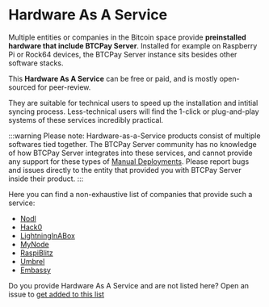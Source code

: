 # Hardware As A Service

Multiple entities or companies in the Bitcoin space provide **preinstalled hardware that include BTCPay Server**.
Installed for example on Raspberry Pi or Rock64 devices, the BTCPay Server instance sits besides other software stacks.

This **Hardware As A Service** can be free or paid, and is mostly open-sourced for peer-review.

They are suitable for technical users to speed up the installation and intitial syncing process.
Less-technical users will find the 1-click or plug-and-play systems of these services incredibly practical.

:::warning Please note:
Hardware-as-a-Service products consist of multiple softwares tied together.
The BTCPay Server community has no knowledge of how BTCPay Server integrates into these services, and cannot provide any support for these types of [Manual Deployments](./ManualDeployment.md). Please report bugs and issues directly to the entity that provided you with BTCPay Server inside their product.
:::

Here you can find a non-exhaustive list of companies that provide such a service:

- [Nodl](https://www.nodl.it/)
- [Hack0](https://www.dglab.com/en/works/hack0/)
- [LightningInABox](https://lightninginabox.co/)
- [MyNode](https://mynodebtc.com/)
- [RaspiBlitz](https://shop.fulmo.org/raspiblitz/)
- [Umbrel](https://getumbrel.com/)
- [Embassy](https://start9labs.com/)

Do you provide Hardware As A Service and are not listed here?
Open an issue to [get added to this list](https://github.com/btcpayserver/btcpayserver-doc/issues)
